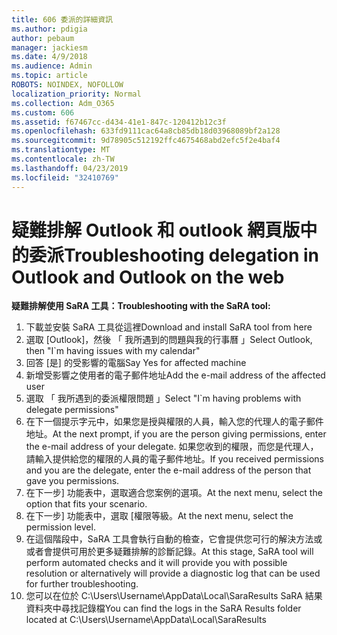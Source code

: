 ```yaml
---
title: 606 委派的詳細資訊
ms.author: pdigia
author: pebaum
manager: jackiesm
ms.date: 4/9/2018
ms.audience: Admin
ms.topic: article
ROBOTS: NOINDEX, NOFOLLOW
localization_priority: Normal
ms.collection: Adm_O365
ms.custom: 606
ms.assetid: f67467cc-d434-41e1-847c-120412b12c3f
ms.openlocfilehash: 633fd9111cac64a8cb85db18d03968089bf2a128
ms.sourcegitcommit: 9d78905c512192ffc4675468abd2efc5f2e4baf4
ms.translationtype: MT
ms.contentlocale: zh-TW
ms.lasthandoff: 04/23/2019
ms.locfileid: "32410769"
---
```

# <a name="troubleshooting-delegation-in-outlook-and-outlook-on-the-web"></a><span data-ttu-id="8af34-102">疑難排解 Outlook 和 outlook 網頁版中的委派</span><span class="sxs-lookup"><span data-stu-id="8af34-102">Troubleshooting delegation in Outlook and Outlook on the web</span></span>

<span data-ttu-id="8af34-103">**疑難排解使用 SaRA 工具：**</span><span class="sxs-lookup"><span data-stu-id="8af34-103">**Troubleshooting with the SaRA tool:**</span></span>

1. <span data-ttu-id="8af34-104">下載並安裝 SaRA 工具從這裡</span><span class="sxs-lookup"><span data-stu-id="8af34-104">Download and install SaRA tool from here</span></span>
1. <span data-ttu-id="8af34-105">選取 [Outlook]，然後 「 我所遇到的問題與我的行事曆 」</span><span class="sxs-lookup"><span data-stu-id="8af34-105">Select Outlook, then "I\`m having issues with my calendar"</span></span>
1. <span data-ttu-id="8af34-106">回答 [是] 的受影響的電腦</span><span class="sxs-lookup"><span data-stu-id="8af34-106">Say Yes for affected machine</span></span>
1. <span data-ttu-id="8af34-107">新增受影響之使用者的電子郵件地址</span><span class="sxs-lookup"><span data-stu-id="8af34-107">Add the e-mail address of the affected user</span></span>
1. <span data-ttu-id="8af34-108">選取 「 我所遇到的委派權限問題 」</span><span class="sxs-lookup"><span data-stu-id="8af34-108">Select "I\`m having problems with delegate permissions"</span></span>
1. <span data-ttu-id="8af34-109">在下一個提示字元中，如果您是授與權限的人員，輸入您的代理人的電子郵件地址。</span><span class="sxs-lookup"><span data-stu-id="8af34-109">At the next prompt, if you are the person giving permissions, enter the e-mail address of your delegate.</span></span> <span data-ttu-id="8af34-110">如果您收到的權限，而您是代理人，請輸入提供給您的權限的人員的電子郵件地址。</span><span class="sxs-lookup"><span data-stu-id="8af34-110">If you received permissions and you are the delegate, enter the e-mail address of the person that gave you permissions.</span></span>
1. <span data-ttu-id="8af34-111">在下一步] 功能表中，選取適合您案例的選項。</span><span class="sxs-lookup"><span data-stu-id="8af34-111">At the next menu, select the option that fits your scenario.</span></span> 
1. <span data-ttu-id="8af34-112">在下一步] 功能表中，選取 [權限等級。</span><span class="sxs-lookup"><span data-stu-id="8af34-112">At the next menu, select the permission level.</span></span>
1. <span data-ttu-id="8af34-113">在這個階段中，SaRA 工具會執行自動的檢查，它會提供您可行的解決方法或或者會提供可用於更多疑難排解的診斷記錄。</span><span class="sxs-lookup"><span data-stu-id="8af34-113">At this stage, SaRA tool will perform automated checks and it will provide you with possible resolution or alternatively will provide a diagnostic log that can be used for further troubleshooting.</span></span>
1. <span data-ttu-id="8af34-114">您可以在位於 C:\Users\Username\AppData\Local\SaraResults SaRA 結果資料夾中尋找記錄檔</span><span class="sxs-lookup"><span data-stu-id="8af34-114">You can find the logs in the SaRA Results folder located at C:\Users\Username\AppData\Local\SaraResults</span></span>